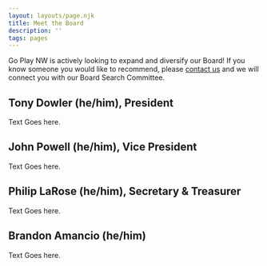 ```yaml
---
layout: layouts/page.njk
title: Meet the Board
description: ''
tags: pages
---
```


Go Play NW is actively looking to expand and diversify our Board! If you know someone you would like to recommend, please [contact us](/contact-us) and we will connect you with our Board Search Committee.

## Tony Dowler (he/him), President

Text Goes here.

## John Powell (he/him), Vice President

Text Goes here.

## Philip LaRose (he/him), Secretary & Treasurer 

Text Goes here.

## Brandon Amancio (he/him)

Text Goes here.